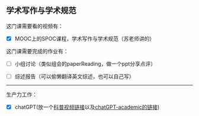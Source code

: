 ## 学术写作与学术规范

这门课需要看的视频有：

- [x] MOOC上的SPOC课程，学术写作与学术规范（苏老师讲的）

这门课需要完成的作业有：

- [ ] 小组讨论（类似组会的paperReading，做一个ppt分享点评） 
- [ ] 综述报告（可以偷懒翻译英文综述，也可以自己写）


---

生产力工作：

- [x] chatGPT(放一个[科普视频链接](https://m.weibo.cn/status/4883616632407083?sourceType=weixin&from=10D3295010&wm=2468_1001&featurecode=newtitle&s_channel=4&s_trans=2215547003_4883616632407083&jumpfrom=weibocom#&video)以及[chatGPT-academic的链接](https://mp.weixin.qq.com/s/zks-WnurWLEIktQEu6E5cA))